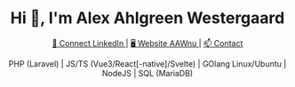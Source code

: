 <h1 align="center">Hi 👋, I'm Alex Ahlgreen Westergaard</h1>
<p align="center">
  <a href="https://www.linkedin.com/in/alexwestergaard/">
    🤝 Connect LinkedIn
  </a> | <a href="https://aaw.nu">
    🖥️ Website AAWnu
  </a> | <a href="mailto:aaw@aaw.nu">
    📫 Contact
  </a>
</p>
<p align="center">
  PHP (Laravel) | JS/TS (Vue3/React[-native]/Svelte) | GOlang  
  Linux/Ubuntu | NodeJS | SQL (MariaDB)
</p>
